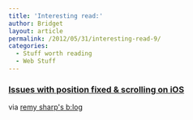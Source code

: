 ```yaml
---
title: 'Interesting read:'
author: Bridget
layout: article
permalink: /2012/05/31/interesting-read-9/
categories:
  - Stuff worth reading
  - Web Stuff
---
```

### [Issues with position fixed & scrolling on iOS][1]

via [remy sharp's b:log][2]

 [1]: http://remysharp.com/2012/05/24/issues-with-position-fixed-scrolling-on-ios/?utm_source=feedburner&utm_medium=feed&utm_campaign=Feed%3A+remysharp+%28remy+sharp%27s+b%3Alog%29
 [2]: http://remysharp.com